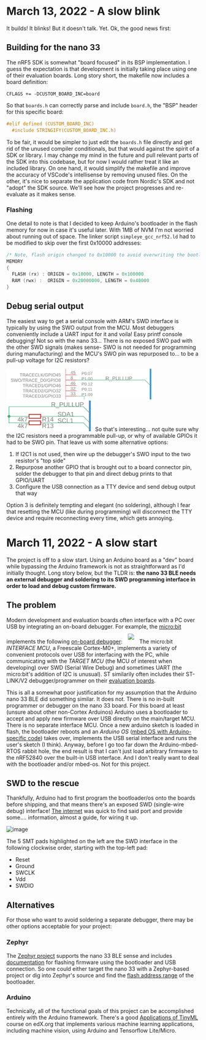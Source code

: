 # March 13, 2022 - A slow blink
It builds! It blinks! But it doesn't talk. Yet. Ok, the good news first:
## Building for the nano 33
The nRF5 SDK is somewhat "board focused" in its BSP implementation. I guess the expectation is that development is initially taking place using one of their evaluation boards. Long story short, the makefile now includes a board definition: 
```
CFLAGS += -DCUSTOM_BOARD_INC=board
```
So that `boards.h` can correctly parse and include `board.h`, the "BSP" header for this specific board:
```C
#elif defined (CUSTOM_BOARD_INC)
  #include STRINGIFY(CUSTOM_BOARD_INC.h)
```
To be fair, it would be simpler to just edit the `boards.h` file directly and get rid of the unused compiler conditionals, but that would against the spirit of a SDK or library. I may change my mind in the future and pull relevant parts of the SDK into this codebase, but for now I would rather treat it like an included library. On one hand, it would simplify the makefile and improve the accuracy of VSCode's intellisense by removing unused files. On the other, it's nice to separate the application code from Nordic's SDK and not "adopt" the SDK source. We'll see how the project progresses and re-evaluate as it makes sense.
### Flashing
One detail to note is that I decided to keep Arduino's bootloader in the flash memory for now in case it's useful later. With 1MB of NVM I'm not worried about running out of space. The linker script `simpleye_gcc_nrf52.ld` had to be modified to skip over the first 0x10000 addresses:
```C
/* Note, flash origin changed to 0x10000 to avoid overwriting the bootloader */
MEMORY
{
  FLASH (rx) : ORIGIN = 0x10000, LENGTH = 0x100000
  RAM (rwx) :  ORIGIN = 0x20000000, LENGTH = 0x40000
}
```
## Debug serial output
The easiest way to get a serial console with ARM's SWD interface is typically by using the SWO output from the MCU. Most debuggers conveniently include a UART input for it and voila! Easy printf console debugging! Not so with the nano 33... There is no exposed SWO pad with the other SWD signals (makes sense- SWO is not needed for programming during manufacturing) and the MCU's SWO pin was repurposed to... to be a pull-up voltage for I2C resistors?

<img src="assets/swo_pullup1.jpg" height=80/> <img src="assets/swo_pullup2.jpg" height=80/>
So that's interesting... not quite sure why the I2C resistors need a programmable pull-up, or why of available GPIOs it had to be SWO pin. That leave us with some alternative options:

1. If I2C1 is not used, then wire up the debugger's SWO input to the two resistor's "top side"
2. Repurpose another GPIO that is brought out to a board connector pin, solder the debugger to that pin and direct debug prints to that GPIO/UART
3. Configure the USB connection as a TTY device and send debug output that way

Option 3 is definitely tempting and elegant (no soldering), although I fear that resetting the MCU (like during programming) will disconnect the TTY device and require reconnecting every time, which gets annoying.


# March 11, 2022 - A slow start
The project is off to a slow start. Using an Arduino board as a "dev" board while bypassing the Arduino framework is not as straightforward as I'd initially thought. Long story below, but the TLDR is: **the nano 33 BLE needs an external debugger and soldering to its SWD programming interface in order to load and debug custom firmware.**

## The problem
Modern development and evaluation boards often interface with a PC over USB by integrating an on-board debugger. For example, the [micro:bit](https://microbit.org) implements the following [on-board debugger](https://tech.microbit.org/software/daplink-interface):
<img src= "https://tech.microbit.org/docs/software/assets/v2-interface.png" style="background-color:white;border:10px solid white;" />
The micro:bit *INTERFACE MCU*, a Freescale Cortex-M0+, implements a variety of convenient protocols over USB for interfacing with the PC, while communicating with the *TARGET MCU* (the MCU of interest when developing) over SWD (Serial Wire Debug) and sometimes UART (the micro:bit's addition of I2C is unusual). ST similarily often includes their ST-LINK/V2 debugger/programmer on their [evaluation boards](https://www.st.com/en/evaluation-tools/32f411ediscovery.html).

This is all a somewhat poor justification for my assumption that the Arduino nano 33 BLE did something similar. It does not. There is no in-built programmer or debugger on the nano 33 board. For this board at least (unsure about other non-Cortex Arduinos) Arduino uses a bootloader to accept and apply new firmware over USB directly on the main/target MCU. There is no separate interface MCU. Once a new arduino sketch is loaded in flash, the bootloader reboots and an *Arduino OS* ([mbed OS with Arduino-specific code](https://github.com/arduino/ArduinoCore-mbed)) takes over, implements the USB serial interface and runs the user's sketch (I think). Anyway, before I go too far down the Arduino-mbed-RTOS rabbit hole, the end result is that I can't just load arbitrary firmware to the nRF52840 over the built-in USB interface. And I don't really want to deal with the bootloader and/or mbed-os. Not for this project.

## SWD to the rescue
Thankfully, Arduino had to first program the bootloader/os onto the boards before shipping, and that means there's an exposed SWD (single-wire debug) interface! [The internet](https://hackaday.io/project/168903/instructions) was quick to find said port and provide some.... information, almost a guide, for wiring it up.

![image](https://cdn.hackaday.io/images/5180881576180008097.jpg)

The 5 SMT pads highlighted on the left are the SWD interface in the following clockwise order, starting with the top-left pad:
- Reset
- Ground
- SWCLK
- Vdd
- SWDIO

## Alternatives
For those who want to avoid soldering a separate debugger, there may be other options acceptable for your project:
### Zephyr
The [Zephyr project](https://zephyrproject.org) supports the nano 33 BLE sense and includes [documentation](https://docs.zephyrproject.org/latest/boards/arm/arduino_nano_33_ble/doc/index.html) for flashing firmware using the bootloader and USB connection. So one could either target the nano 33 with a Zephyr-based project or dig into Zephyr's source and find the [flash address range](https://github.com/zephyrproject-rtos/zephyr/blob/main/boards/arm/arduino_nano_33_ble/arduino_nano_33_ble.dts) of the bootloader.
### Arduino
Technically, all of the functional goals of this project can be accomplished entirely with the Arduino framework. There's a good [Applications of TinyML](https://www.edx.org/course/applications-of-tinyml) course on edX.org that implements various machine learning applications, including machine vision, using Arduino and Tensorflow Lite/Micro.